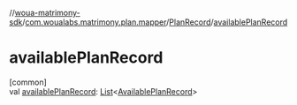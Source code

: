 //[woua-matrimony-sdk](../../../index.md)/[com.woualabs.matrimony.plan.mapper](../index.md)/[PlanRecord](index.md)/[availablePlanRecord](available-plan-record.md)

# availablePlanRecord

[common]\
val [availablePlanRecord](available-plan-record.md): [List](https://kotlinlang.org/api/latest/jvm/stdlib/kotlin.collections/-list/index.html)<[AvailablePlanRecord](../-available-plan-record/index.md)>
